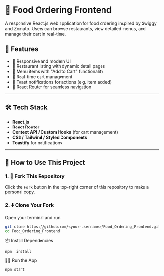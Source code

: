 # 🍕 Food Ordering Frontend

A responsive React.js web application for food ordering inspired by Swiggy and Zomato. Users can browse restaurants, view detailed menus, and manage their cart in real-time.

## 🚀 Features

- 📱 Responsive and modern UI
- 🏪 Restaurant listing with dynamic detail pages
- 🍔 Menu items with "Add to Cart" functionality
- 🛒 Real-time cart management
- 🔔 Toast notifications for actions (e.g. item added)
- 🧭 React Router for seamless navigation

---

## 🛠️ Tech Stack

- **React.js**
- **React Router**
- **Context API / Custom Hooks** (for cart management)
- **CSS / Tailwind / Styled Components**
- **Toastify** for notifications

---

## 🔄 How to Use This Project

### 1. 💾 Fork This Repository

Click the `Fork` button in the top-right corner of this repository to make a personal copy.

### 2. ⬇️ Clone Your Fork

Open your terminal and run:

```bash
git clone https://github.com/<your-username>/Food_Ordering_Frontend.git
cd Food_Ordering_Frontend
```

📦 Install Dependencies
    
    npm  install
    
🚴‍♂️ Run the App

    npm start
